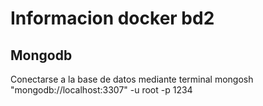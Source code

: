 # Informacion docker bd2

## Mongodb

Conectarse a la base de datos mediante terminal
mongosh "mongodb://localhost:3307" -u root -p 1234

